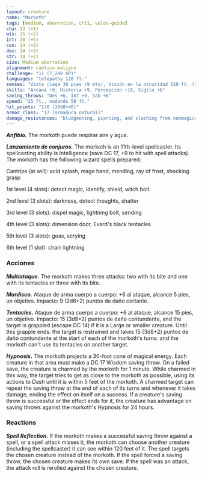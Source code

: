 ```yaml
---
layout: creature
name: "Morkoth"
tags: [medium, aberration, cr11, volos-guide]
cha: 13 (+1)
wis: 15 (+2)
int: 20 (+5)
con: 14 (+2)
dex: 14 (+2)
str: 14 (+2)
size: Medium aberration
alignment: caótico maligno
challenge: "11 (7,200 XP)"
languages: "telepathy 120 ft."
senses: "Vista ciega 30 pies (9 mts), Visión en la oscuridad 120 ft. (36 mts)"
skills: "Arcana +9, Historia +9, Percepción +10, Sigilo +6"
saving_throws: "Des +6, Int +9, Sab +6"
speed: "25 ft., nadando 50 ft."
hit_points: "130 (20d8+40)"
armor_class: "17 (armadura natural)"
damage_resistances: "bludgeoning, piercing, and slashing from nonmagical attacks"
---
```


***Anfibio.*** The morkoth puede respirar aire y agua.

***Lanzamiento de conjuros.*** The morkoth is an 11th-level spellcaster. Its spellcasting ability is Intelligence (save DC 17, +9 to hit with spell attacks). The morkoth has the following wizard spells prepared:

Cantrips (at will): acid splash, mage hand, mending, ray of frost, shocking grasp

1st level (4 slots): detect magic, identify, shield, witch bolt

2nd level (3 slots): darkness, detect thoughts, shatter

3rd level (3 slots): dispel magic, lightning bolt, sending

4th level (3 slots): dimension door, Evard's black tentacles

5th level (3 slots): geas, scrying

6th level (1 slot): chain lightning

### Acciones

***Multiataque.*** The morkoth makes three attacks: two with its bite and one with its tentacles or three with its bite.

***Mordisco.*** Ataque de arma cuerpo a cuerpo: +6 al ataque, alcance 5 pies, un objetivo. Impacto: 9 (2d6+2) puntos de daño cortante.

***Tentacles.*** Ataque de arma cuerpo a cuerpo: +6 al ataque, alcance 15 pies, un objetivo. Impacto: 15 (3d8+2) puntos de daño contundente, and the target is grappled (escape DC 14) if it is a Large or smaller creature. Until this grapple ends. the target is restrained and takes 15 (3d8+2) puntos de daño contundente at the start of each of the morkoth's turns. and the morkoth can't use its tentacles on another target.

***Hypnosis.*** The morkoth projects a 30-foot cone of magical energy. Each creature in that area must make a DC 17 Wisdom saving throw. On a failed save, the creature is charmed by the morkoth for 1 minute. While charmed in this way, the target tries to get as close to the morkoth as possible, using its actions to Dash until it is within 5 feet of the morkoth. A charmed target can repeat the saving throw at the end of each of its turns and whenever it takes damage, ending the effect on itself on a success. If a creature's saving throw is successful or the effect ends for it, the creature has advantage on saving throws against the morkoth's Hypnosis for 24 hours.

### Reactions

***Spell Reflection.*** If the morkoth makes a successful saving throw against a spell, or a spell attack misses it, the morkoth can choose another creature (including the spellcaster) it can see within 120 feet of it. The spell targets the chosen creature instead of the morkoth. If the spell forced a saving throw, the chosen creature makes its own save. If the spell was an attack, the attack roll is rerolled against the chosen creature.